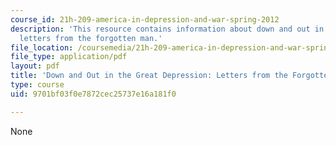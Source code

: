 ```yaml
---
course_id: 21h-209-america-in-depression-and-war-spring-2012
description: 'This resource contains information about down and out in the great depression:
  letters from the forgotten man.'
file_location: /coursemedia/21h-209-america-in-depression-and-war-spring-2012/9701bf03f0e7872cec25737e16a181f0_MIT21H_209S12_downout.pdf
file_type: application/pdf
layout: pdf
title: 'Down and Out in the Great Depression: Letters from the Forgotten Man '
type: course
uid: 9701bf03f0e7872cec25737e16a181f0

---
```

None